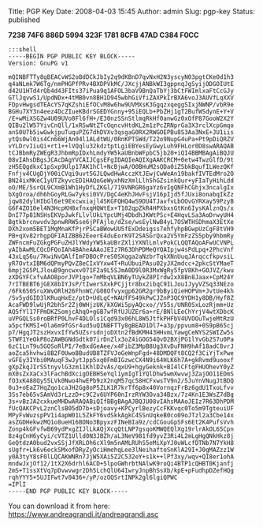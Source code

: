 Title: PGP Key
Date: 2008-04-03 15:45
Author: admin
Slug: pgp-key
Status: published

**7238 74F6 886D 5994 323F 1781 8CFB 47AD C384 F0CC**

    :::shell
    -----BEGIN PGP PUBLIC KEY BLOCK-----
    Version: GnuPG v1

    mQINBFTTy8gBEACvWS2oBdDCkJbIy2q9dKBnD7qvNxH2N3yscyN03pgtCKeOd1h3
    q4aNLmk7W6Tg/nmPHGPfPRv4BXDPVkMC/JXcjjANBkWI3gppnqJgSyijODGOIUtE
    d42U1HTd4rQb4d43FIts37iPua9q1AFOL3baV9BnQaTbYj3bCtFWImlxaFtCcGJy
    GTlJqvwS1/UpdNDx+4tMB0vn8BH1D945wbhGiVfiZAXPkIrBXA6voJ3AUVfLqXXV
    FDpvHwgsdTEAcYS7qKZshiEfOCvM8w6hw9UVMXsK3GgqzxqeggSIxjNWNP/vbR9e
    BGHu7XY3n4eez4DcZIueKBdrSGEDYGnny+95iEQLb+PbZHj1gT2BufWSdynE+Y+V
    /E+wMiXSGZw4U09UVo8Fl6fH+/E30nzSSnStlmqRkHf0anwGz0xOfP87GooW2X2Y
    QIBu2lW57YivCnQll/1xRSwNtZTcOqncvHtdKL2m1zPcZRNprGa3X3rclXcpGmqo
    anS0U7b5iwGwkjpuTuquPZG7dhDVXv3qsgaG0RX2RWGOEPBu8S3Aa3NxE+JU1iis
    ytQs0wl0is4Cn66WjAn04l1ALdtWU/0RnKPTSWd/T22o9NupG4uPa+Pt9pDiQRZV
    vYLDrvIiuQi+rt1++lVQqlu32kdztptLgiEBYesEyGwyLuh9FHLor0D8swARAQAB
    tCJBbmRyZWEgR3JhbmRpIDxhLmdyYW5kaUBnbWFpbC5jb20+iQI4BBMBAgAiBQJU
    08vIAhsDBgsJCAcDAgYVCAIJCgsEFgIDAQIeAQIXgAAKCRCM+0etw4TwzGlfD/9t
    zH5EQgdkxC1pSxp9Ulp17AK1hCl+NcBjwA/O0BHuM2sQDa0iZ5bkBqufILWezQKf
    Fnfjv4CUgDjY00iCVqi9uvt5GJLQwdHwAcczKtJEwjCwWeAn19bakfIVTEdMro2O
    BN24ixMKeC1yUTZkyvcED1HAQoGeWyxhNzXmlLlh5hGZsinkQur+yFIaTyHihLdd
    oO/ME/5srQL9CXmB1Wh1HyDfLZKGl/719VNRGR6gaYz6vIgQNFhCGhjx3ncalgIx
    bXgOroa/dh6hGoyRLGw7yksi0VV/DgC4eKhJHvFsjV16pIjd5fJUxi8onabqIkZz
    jqw82dylHIbGl6et9Excwxiajl4SKGFQHQ4wS9DU4TJavfvLbOOvGYRXay59PzyB
    G6F4ZO10el4N3HcpKH8xfnxqHQWtEx+T102qpZkR4HPXbxsGtKn6IysKAlznQs/x
    DnI77p81NSHsEKVpJwkfLlvlUkLYpcUMj4DbdhJKWtPSc+E4HqvLSa3AoDrwyUH4
    Bgtkbrcnwvdv3pnwRRW5se6jPFAjlo/dZse/wsEylNwB4yL7OSWTHSDhmaX3EtXe
    DXh2xom5BET1MqMnaKfPjrPSCaBWowUU5fExDdeigss7ehfyhpBGwpUzCgF8tVH9
    PB+qXv82rhgpQFIAIZBB62EeerE4duEorK9T2SASGrQxa2V5YmFzZS5pby9hbmRy
    ZWFncmFuZGkgPGFuZHJlYWdyYW5kaUBrZXliYXNlLmlvPokCLQQTAQoAFwUCVNPL
    yAIbAwMLCQcDFQoIAh4BAheAAAoJEIz7R63DhPDMeQYQAIpjw4sPdLpq+2PhcVnf
    43xLqS6u/7KwiNvQAlfImFDBOcPreS0SXqga2aNzbrTqkXNnUuqJArqccfkpvsiL
    yR7OvtxIBM6dQPmyPQvZ8eCIxVYxw4T+RuUbuiPAsu02yJX2mdcc+2pkcStYMaeT
    6mpj2G5PLJlouB9gncwxvO71F2a9L5SJmA0D9l0R3MxWgRy5fpV8Kh+GOJVZ/kwu
    zXDGYFCxfvAAO8porJVP1go+7mMbqVLBN6yTUykZ8PIrdwIxX8Bn8Jaax+CpM24Y
    7rITBEBT6jGEX8bIYJsP/tIwerSXxkPCjjtr8bx2ibqC9ILJouIJyyVZSq33NEzo
    /6Fk6S0SruXWvORlH26FhnWC/G08Ofvyxgp62GR2gr9bByiQieHOPVm+JvtUe4kh
    /Sv5ydGID3lKRuqHxEz/ptD+UdLqC+NAUfFS49kPwCJZnP3QC9YDH1y8DB/Hyf8Z
    AcaFWD9lwUjR2bh5r2Zj0WHjzUK/kXGWi5pyAQcxo//V55s/UNR0SxLozRjmm+Uz
    AQ5fYl17FPmDKZSomjcAhqO+gGB7wfRfUJUZEr6a+rE/BNlLEeChYrjV4wtXDbcK
    uVPGQLSs0roBRfP0LhvF4DLOls1Cqd93x06hL8W5JtfkPHFbV4UVOOuTwjeMtRzU
    a5pcfKMSI+Ola6m9fGSr4ud5uQINBFTTy8gBEAD1Dl7+a3p/ppvum8+0S9pB65cj
    p7/HgqJT2szHxvxIfYw5UZsrsdnjoDXtn2fBdKMH43HHvmLYawgCeNYS2SWIZw5s
    STWF1YeOkP8oZAWBGNdGdtk07irDnZlx3oZ4iGOG54QvD2BXjPG1lYvGb2S7u0Pa
    6zC1LnT9u5GOSoRlPI/7eBxdGeAee/x4FibZ3MpB8Ug3XvDuFNH9hAf18adC8vrJ
    aoZca5hvhwi8B2F0UwoBBudUB8TZFVJoGeWnpFgd+48DMDQFt8CQ2f3CiYjTxPwe
    vGFEy3IYbi0MAuqF3wJytJpp5xq0FmBIGzwcCX4N9i64HLK6h7A+gkRvmd9uooxf
    gXpZkqJIrSStnyvlG3zm11KhlD2vAs/qxU9+hgyGeknk+BI4lCFtgFHUOhevY0yZ
    mX0sZxXaCx3lFachBdXcigOEBHSeYql1ymIgT1YQlDhw5wmXwvwj3ZajOO11EDmS
    fO3xK488Qy55LVk0Nwo4hwEPb9zX2nqM57qc58HCFxwsTV9n2/5JuYnVNugJtBDQ
    0u3+oEaZ7HqZqo1caJH2Gg8oP5ZLK1R7krTf6p8x40VornqzFrBz6gdU1TxoLfvv
    3Ss7eb65vSAmVd3rLzzD+c9C2v6UYP60nIrzRYW3Ova34Bzx/7z4Kn1E3WsZ7dBg
    3s+vBzJA2cxkueMHDwARAQABiQIfBBgBAgAJBQJU08vIAhsMAAoJEIz7R63DhPDM
    fUcQAKCPvL2znClsB05dD7b+sDjoavy+KPCyrlBezyCcFKKvqc0To5m9TgteuiUF
    MPyFvWuzspPV1i4apW01L5ZkFY6vdSkkAgkC4SSnUqkeB0co09oJTzl2a3Cbe14x
    asZGDHekwzMQ1o8ueH16BONo3BpyxzFINeBIa9z/cdCGouGpSFs6Et2K4PufsVvh
    Zonp4kGFvfwB69ydPxgZIJlLkAQjXcqQtLNP7gsqoKMWQEQlXg19rlrAkOL65Cpn
    8z4gCnH6yCyi/cVTZ1Ulld0N3JBZh/aL3NeV981fd9yvZ3Ri4L2mLgHgQNkHkz8j
    GeQtdzA0bud2vxSSjJfXRLOh6cXl9m5nAMLRUhS5eMiXpYJ0uWLcfDTNb7N7YkH8
    sUgfr+Lk6v6eckSMxofDRyZyOciHmehqLee3lNeihaftoSnKlA29I+J0gMAZzz1W
    y0A3tyY8sF0lLQCAKWNRn7JjW5XAi5Z2C532eY+s1k++lPf3xy/wqv+QI8er1ohA
    mndwJxjOf12/1tX2X6drhl6ACD+5lpoGWhrbtNAlwK9roQi4BTP1cQHBT0Kjanfj
    2mS+T1ssXtVq7pDvwvwgr2Dh5LchQlU64IwryJnpBhSsXb/kpE+pFudhpDZefHQg
    rqhYYY5+5UJIFwt7v0436+/yP/ozOQSrtINPk2gl6lgiQPWC
    =IPlI
    -----END PGP PUBLIC KEY BLOCK-----

You can download it from here:
<https://www.andreagrandi.it/andreagrandi.asc>
